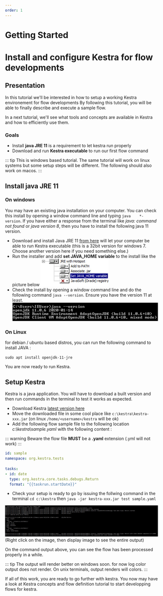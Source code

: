```yaml
---
order: 1
---
```


# Getting Started

# Install and configure Kestra for flow developments
<!-- ------------------------ -->


## Presentation

In this tutorial we'll be interested in how to setup a working Kestra environement for flow developments By following this tutorial, you will be able to finally describe and execute a sample flow.

In a next tutorial, we'll see what tools and concepts are available in Kestra and how to efficiently use them.

### Goals

* Install **java JRE 11** is a requirement to let kestra run properly
* Download and run **Kestra executable** to run our first flow command

::: tip
This is windows based tutorial. The same tutorial will work on linux systems but some setup steps will be different. The following should also work on macos.
:::

## Install java JRE 11

### On windows

You may have an existing java installation on your computer. You can check this install by opening a window command line and typing `java    *-version`.
If you have either a response from the terminal like *java: command not found* or *java version 8*, then you have to install the following java 11 version.

* Download and install Java JRE 11 [from here](https://github.com/AdoptOpenJDK/openjdk11-binaries/releases/download/jdk-11.0.6%2B10/OpenJDK11U-jre_x86-32_windows_hotspot_11.0.6_10.msi) will let your computer be able to run Kestra executable (this is a 32bit version for windows 7. Choose another version here if you need something else.)
* Run the installer and add **set JAVA_HOME variable** to the install like the picture below
![Kestra logo](./assets/install-java.jpg)
* Check the install by opening a window command line and do the following command `java --version`. Ensure you have the version 11 at least.
![Kestra logo](./assets/java-version.jpg)

### On Linux

for debian / ubuntu based distros, you can run the following command to install JAVA :

`sudo apt install openjdk-11-jre`

You are now ready to run Kestra.

## Setup Kestra

Kestra is a java application. You will have to download a built version and then run commands in the terminal to test it works as expected.

* Download Kestra [latest version here](https://kestra-download-latest-xfpg5jduea-ew.a.run.app)
* Move the downloaded file in some cool place like `c:\kestra\kestra-xxx.jar` (on linux `/home/<username>/kestra` will be ok)
* Add the following flow sample file to the following location *c:\kestra\sample.yaml* with the following content :

::: warning
Beware the flow file **MUST** be a **.yaml** extension (.yml will not work)
:::

```yaml
id: sample
namespace: org.kestra.tests

tasks:
- id: date
  type: org.kestra.core.tasks.debugs.Return
  format: "{{taskrun.startDate}}"
```

* Check your setup is ready to go by issuing the follwing command in the terminal `cd c:\kestra` then `java -jar kestra-xxx.jar test sample.yaml`

![Kestra logo](./assets/kestra-sample-output.jpg)
(Right click on the image, then display image to see the entire output)

On the command output above, you can see the flow has been processed properly in a while.

::: tip
The output will render better on windows soon. for now log color output does not render. On unix terminals, output renders will colors.
:::

If all of this work, you are ready to go further with kestra. You now may have a look at Kestra concepts and flow definition tutorial to start developping flows for kestra.
